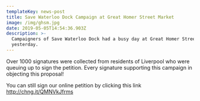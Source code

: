 ```yaml
---
templateKey: news-post
title: Save Waterloo Dock Campaign at Great Homer Street Market
image: /img/ghsm.jpg
date: 2019-05-05T14:54:36.903Z
description: >-
  Campaigners of Save Waterloo Dock had a busy day at Great Homer Street Market
  yesterday.
---
```

Over 1000 signatures were collected from residents of Liverpool who were queuing up to sign the petition. Every signature supporting this campaign in objecting this proposal! 

You can still sign our online petition by clicking this link http://chng.it/QMNVkJfrms
